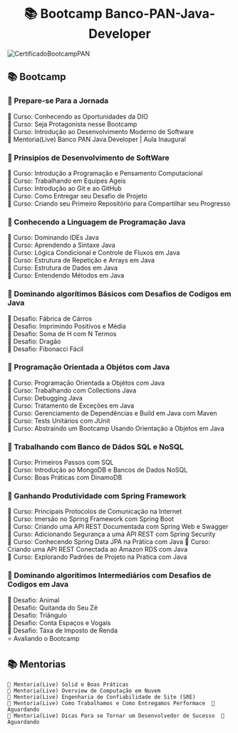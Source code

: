 <h1 align="center"> 📚 Bootcamp Banco-PAN-Java-Developer </h1>
 
![CertificadoBootcampPAN](https://user-images.githubusercontent.com/116371262/225710267-b563eeb8-b1ed-410a-9eba-37cdd6bee753.png)



## 📚 Bootcamp

### 🔺 Prepare-se Para a Jornada  
  🔹 Curso: Conhecendo as Oportunidades da DIO  
  🔹 Curso: Seja Protagonista nesse Bootcamp  
  🔹 Curso: Introdução ao Desenvolvimento Moderno de Software  
  🤝 Mentoria(Live) Banco PAN Java Developer | Aula Inaugural  
  
### 🔺 Prinsipios de Desenvolvimento de SoftWare  
  🔹 Curso: Introdução a Programação e Pensamento Computacional  
  🔹 Curso: Trabalhando em Equipes Ageis  
  🔹 Curso: Introdução ao Git e ao GitHub  
  🔹 Curso: Como Entregar seu Desafio de Projeto  
  🔹 Curso: Criando seu Primeiro Repositório para Compartilhar seu Progresso  
  
### 🔺 Conhecendo a Linguagem de Programação Java
  🔹 Curso: Dominando IDEs Java  
  🔹 Curso: Aprendendo a Sintaxe Java  
  🔹 Curso: Lógica Condicional e Controle de Fluxos em Java  
  🔹 Curso: Estrutura de Repetição e Arrays em Java  
  🔹 Curso: Estrutura de Dados em Java  
  🔹 Curso: Entendendo Métodos em Java  

### 🔺 Dominando algorítimos Básicos com Desafios de Codigos em Java
  🔸 Desafio: Fábrica de Cárros  
  🔸 Desafio: Imprimindo Positivos e Média  
  🔸 Desafio: Soma de H com N Termos  
  🔸 Desafio: Dragão  
  🔸 Desafio: Fibonacci Fácil  

### 🔺 Programação Orientada a Objétos com Java  
  🔹 Curso: Programação Orientada a Objétos com Java  
  🔹 Curso: Trabalhando com Collections Java  
  🔹 Curso: Debugging Java  
  🔹 Curso: Tratamento de Exceções em Java  
  🔹 Curso: Gerenciamento de Dependências e Build em Java com Maven  
  🔹 Curso: Tests Unitários com JUnit  
  🔹 Curso: Abstraindo um Bootcamp Usando Orientação a Objetos em Java  

### 🔺 Trabalhando com Banco de Dádos SQL e NoSQL  
  🔹 Curso: Primeiros Passos com SQL  
  🔹 Curso: Introdução ao MongoDB e Bancos de Dados NoSQL  
  🔹 Curso: Boas Práticas com DinamoDB  

### 🔺 Ganhando Produtividade com Spring Framework
  🔹 Curso: Principais Protocolos de Comunicação na Internet  
  🔹 Curso: Imersão no Spring Framework com Spring Boot  
  🔹 Curso: Criando uma API REST Documentada com Spring Web e Swagger  
  🔹 Curso: Adicionando Segurança a uma API REST com Spring Security  
  🔹 Curso: Conhecendo Spring Data JPA na Prática com Java
  🔹 Curso: Criando uma API REST Conectada ao Amazon RDS com Java  
  🔹 Curso: Explorando Padrões de Projeto na Pratica com Java  

### 🔺 Dominando algorítimos Intermediários com Desafios de Codigos em Java
  🔸 Desafio: Animal  
  🔸 Desafio: Quitanda do Seu Zé  
  🔸 Desafio: Triângulo  
  🔸 Desafio: Conta Espaços e Vogais  
  🔸 Desafio: Táxa de Imposto de Renda  
  ⭐️ Avaliando o Bootcamp
  
  ## 📚 Mentorias
    🤝 Mentoria(Live) Solid e Boas Práticas  
    🤝 Mentoria(Live) Overview de Computação em Nuvem  
    🤝 Mentoria(Live) Engenharia de Confiabilidade de Site (SRE)  
    🤝 Mentoria(Live) Como Trabalhamos e Como Entregamos Performace  🛑 Aguardando
    🤝 Mentoria(Live) Dicas Para se Tornar um Desenvolvedor de Sucesso  🛑 Aguardando
